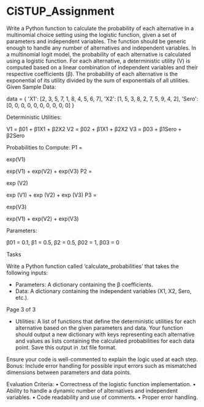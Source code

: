 # CiSTUP_Assignment

Write a Python function to calculate the probability of each alternative in a multinomial choice
setting using the logistic function, given a set of parameters and independent variables. The
function should be generic enough to handle any number of alternatives and independent variables.
In a multinomial logit model, the probability of each alternative is calculated using a logistic
function. For each alternative, a deterministic utility (V) is computed based on a linear
combination of independent variables and their respective coefficients (β). The probability of each
alternative is the exponential of its utility divided by the sum of exponentials of all utilities.
Given Sample Data:

data = {
'X1': [2, 3, 5, 7, 1, 8, 4, 5, 6, 7],
'X2': [1, 5, 3, 8, 2, 7, 5, 9, 4, 2],
'Sero': [0, 0, 0, 0, 0, 0, 0, 0, 0, 0]
}

Deterministic Utilities:

V1 = β01 + β1X1 + β2X2
V2 = β02 + β1X1 + β2X2
V3 = β03 + β1Sero + β2Sero

Probabilities to Compute:
P1 =

exp(V1)

exp(V1) + exp(V2) + exp(V3)
P2 =

exp (V2)

exp (V1) + exp (V2) + exp (V3)
P3 =

exp(V3)

exp(V1) + exp(V2) + exp(V3)

Parameters:

β01 = 0.1, β1 = 0.5, β2 = 0.5, β02 = 1, β03 = 0

Tasks

Write a Python function called ‘calculate_probabilities’ that takes the following inputs:
- Parameters: A dictionary containing the β coefficients.
- Data: A dictionary containing the independent variables (X1, X2, Sero, etc.).

Page 3 of 3

- Utilities: A list of functions that define the deterministic utilities for each alternative based on
the given parameters and data.
Your function should output a new dictionary with keys representing each alternative and values
as lists containing the calculated probabilities for each data point. Save this output in .txt file
format.

Ensure your code is well-commented to explain the logic used at each step.
Bonus: Include error handling for possible input errors such as mismatched dimensions between
parameters and data points.

Evaluation Criteria:
  • Correctness of the logistic function implementation.
  • Ability to handle a dynamic number of alternatives and independent variables.
  • Code readability and use of comments.
  • Proper error handling.
